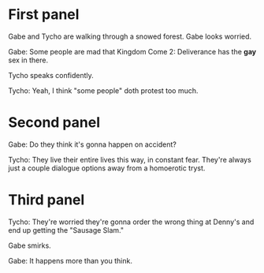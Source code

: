 # First panel

Gabe and Tycho are walking through a snowed forest. Gabe looks worried.

Gabe: Some people are mad that Kingdom Come 2: Deliverance has the **gay** sex in there.

Tycho speaks confidently.

Tycho: Yeah, I think "some people" doth protest too much.

# Second panel

Gabe: Do they think it's gonna happen on accident?

Tycho: They live their entire lives this way, in constant fear. They're always just a couple dialogue options away from a homoerotic tryst.

# Third panel

Tycho: They're worried they're gonna order the wrong thing at Denny's and end up getting the "Sausage Slam."

Gabe smirks.

Gabe: It happens more than you think.
